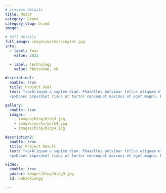```yaml
---
# preview details
title: Mozar
category: Brand
category_slug: brand
image: ''

# full details
full_image: images/works/single1.jpg
info:
  - label: Year
    value: 2022

  - label: Technology
    value: Photoshop, XD

description1:
  enable: true
  title: Project Goal
  text: "<p>Aliquam a sapien diam. Phasellus pulvinar tellus aliquam eleifend consectetur. Sed bibendum leo quis rutrum aliquetmorbi.</p>
  <p>Donec imperdiet risus at tortor consequat maximus et eget magna. Cras ornare sagittis augue, id sollicitudin justo tristique ut. Nullam ex enim, euismod vel bibendum ultrices, fringilla vel eros. Donec euismod leo lectus, et euismod metus euismod sed. Quisque quis suscipit ipsum, at pellentesque velit. Duis a congue sem.</p>"

gallery:
  enable: true
  images:
    - images/blog/blog3.jpg
    - images/works/work4.jpg
    - images/blog/blog4.jpg

description2:
  enable: true
  title: Project Result
  text: "<p>Aliquam a sapien diam. Phasellus pulvinar tellus aliquam eleifend consectetur. Sed bibendum leo quis rutrum aliquetmorbi.</p>
  <p>Donec imperdiet risus at tortor consequat maximus et eget magna. Cras ornare sagittis augue, id sollicitudin justo tristique ut. Nullam ex enim, euismod vel bibendum ultrices, fringilla vel eros. Donec euismod leo lectus, et euismod metus euismod sed. Quisque quis suscipit ipsum, at pellentesque velit. Duis a congue sem.</p>"

video:
  enable: true
  poster: images/blog/blog9.jpg
  id: Gu6z6kIukgg

---
```

